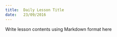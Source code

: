 ```yaml
---
title:  Daily Lesson Title
date:   23/09/2016
---
```


Write lesson contents using Markdown format here